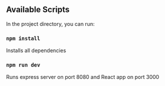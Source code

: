 ## Available Scripts

In the project directory, you can run:

### `npm install`

Installs all dependencies


### `npm run dev`

Runs express server on port 8080 and React app on port 3000


